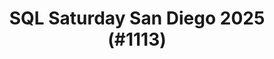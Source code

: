 ---
layout: event
title: "SQL Saturday San Diego 2025 (#1113)"
subtitle: ""
tags: ["San Diego", "California", "physical", "2025", "USA", "North America"]
thumb: /assets/img/logos/Just_icon_Color_small.png
comments: false
data: SQLSat1113
---